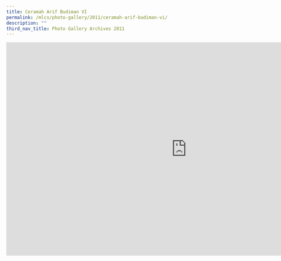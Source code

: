 ```yaml
---
title: Ceramah Arif Budiman VI
permalink: /mlcs/photo-gallery/2011/ceramah-arif-budiman-vi/
description: ""
third_nav_title: Photo Gallery Archives 2011
---
```

<iframe allowfullscreen="true" height="569" width="960" frameborder="0" src="https://docs.google.com/presentation/d/e/2PACX-1vRXonesDh7J10pTpa0CMwmTsJ3JlfTCwwqO5U93LmJyAza-CrLGFELvD9rkC2KgPbh8k32qwq3lpXN2/embed?start=true&amp;loop=true&amp;delayms=5000"></iframe>